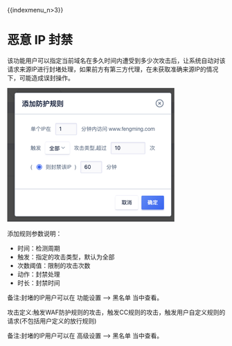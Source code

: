 {{indexmenu_n>3}}

# 恶意 IP 封禁

该功能⽤户可以指定当前域名在多久时间内遭受到多少次攻击后，让系统自动对该请求来源IP进行封堵处理，如果前方有第三方代理，在未获取准确来源IP的情况下，可能造成误封操作。

![](../../images/opintro/waf54.png)

添加规则参数说明：

  - 时间：检测周期
  - 触发：指定的攻击类型，默认为全部
  - 次数阈值：限制的攻击次数
  - 动作：封禁处理
  - 时长：封禁时间

备注:封堵的IP⽤户可以在 功能设置 —\> ⿊名单 当中查看。

攻击定义:触发WAF防护规则的攻击，触发CC规则的攻击，触发⽤户⾃定义规则的请求(不包括⽤户定义的放行规则)

备注:封堵的IP⽤户可以在 ⾼级设置 —\> ⿊名单 当中查看。


